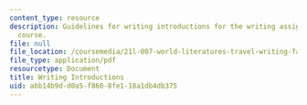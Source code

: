 ```yaml
---
content_type: resource
description: Guidelines for writing introductions for the writing assignments of the
  course.
file: null
file_location: /coursemedia/21l-007-world-literatures-travel-writing-fall-2008/abb14b9dd0a5f8608fe118a1db4db375_revision_hand2.pdf
file_type: application/pdf
resourcetype: Document
title: Writing Introductions
uid: abb14b9d-d0a5-f860-8fe1-18a1db4db375
---
```


